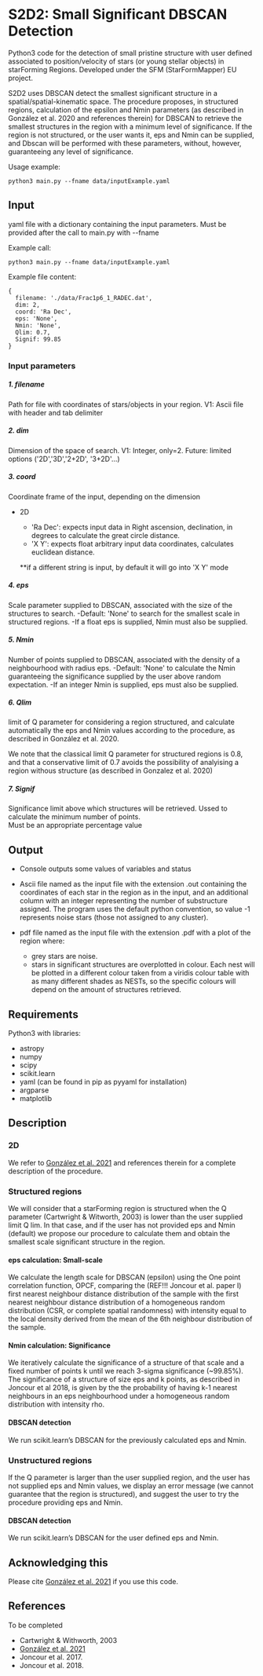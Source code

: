 # S2D2: Small Significant DBSCAN Detection

Python3 code for the detection of small pristine structure with user defined associated to position/velocity of stars (or young stellar objects) in starForming Regions. Developed under the SFM (StarFormMapper) EU project.

S2D2 uses DBSCAN detect the smallest significant structure in a spatial/spatial-kinematic space. The procedure proposes, in structured regions, calculation of the epsilon and Nmin parameters (as described in González et al. 2020 and references therein) for DBSCAN to retrieve the smallest structures in the region with a minimum level of significance. If the region is not structured, or the user wants it, eps and Nmin can be supplied, and Dbscan will be performed with these parameters, without, however, guaranteeing any level of significance.

Usage example:
```
python3 main.py --fname data/inputExample.yaml 
```

## Input

yaml file with a dictionary containing the input parameters. Must be provided after the call to main.py with --fname

Example call:
```
python3 main.py --fname data/inputExample.yaml 
```

Example file content:
```
{
  filename: './data/Frac1p6_1_RADEC.dat',
  dim: 2,
  coord: 'Ra Dec',
  eps: 'None',
  Nmin: 'None',
  Qlim: 0.7,
  Signif: 99.85
}
```

### Input parameters

##### 1. filename
Path for file with coordinates of stars/objects in your region.
V1: Ascii file with header and tab delimiter

##### 2. dim
Dimension of the space of search.
V1: Integer, only=2.
Future: limited options ('2D','3D','2+2D', '3+2D'...)

##### 3. coord
Coordinate frame of the input, depending on the dimension
- 2D
  - 'Ra Dec': expects input data in Right ascension, declination, in degrees to calculate the great circle distance.
  - 'X Y': expects float arbitrary input data coordinates, calculates euclidean distance.

  **if a different string is input, by default it will go into 'X Y' mode 

##### 4. eps
Scale parameter supplied to DBSCAN, associated with the size of the structures to search.
-Default: 'None' to search for the smallest scale in structured regions.
-If a float eps is supplied, Nmin must also be supplied.

##### 5. Nmin
Number of points supplied to DBSCAN, associated with the density of a neighbourhood with radius eps.
-Default: 'None' to calculate the Nmin guaranteeing the significance supplied by the user above random expectation.
-If an integer Nmin is supplied, eps must also be supplied.

##### 6. Qlim
limit of Q parameter for considering a region structured, and calculate automatically the eps and Nmin values according to the procedure, as described in González et al. 2020.

We note that the classical limit Q parameter for structured regions is 0.8, and that a conservative limit of 0.7 avoids the possibility of analyising a region withous structure (as described in Gonzalez et al. 2020)

##### 7. Signif
Significance limit above which structures will be retrieved. Ussed to calculate the minimum number of points.  
Must be an appropriate percentage value

## Output
- Console outputs some values of variables and status 

- Ascii file named as the input file with the extension .out containing the coordinates of each star in the region as in the input, and an additional column with an integer representing the number of substructure assigned. The program uses the default python convention, so value -1 represents noise stars (those not assigned to any cluster).

- pdf file named as the input file with the extension .pdf with a plot of the region where:
  - grey stars are noise.
  - stars in significant structures are overplotted in colour. Each nest will be plotted in a different colour taken from a viridis colour table with as many different shades as NESTs, so the specific colours will depend on the amount of structures retrieved. 
## Requirements
Python3 with libraries:
-	astropy
-	numpy
-	scipy
-	scikit.learn
-	yaml  (can be found in pip as pyyaml for installation)
- argparse
- matplotlib
## Description

### 2D
We refer to [González et al. 2021](https://www.aanda.org/component/article?access=doi&doi=10.1051/0004-6361/202038123) and references therein for a complete description of the procedure.


### Structured regions
We will consider that a starForming region is structured when the Q parameter (Cartwright & Witworth, 2003) is lower than the user supplied limit Q lim. In that case, and if the user has not provided eps and Nmin (default) we propose our procedure to calculate them and obtain the smallest scale significant structure in the region.

#### eps calculation: Small-scale
We calculate the length scale for DBSCAN (epsilon) using the One point correlation function, OPCF, comparing the (REF!!! Joncour et al. paper I) first nearest neighbour distance distribution of the sample with the first nearest neighbour distance distribution of a homogeneous random distribution (CSR, or complete spatial randomness) with intensity equal to the local density derived from the mean of the 6th neighbour distribution of the sample.

#### Nmin calculation: Significance
We iteratively calculate the significance of a structure of that scale and a fixed number of points k until we reach 3-sigma significance (~99.85%). The significance of a structure of size eps and k points, as described in Joncour et al 2018, is given by the the probability of having k-1 nearest neighbours in an eps neighbourhood under a homogeneous random distribution with intensity rho.

#### DBSCAN detection

We run scikit.learn’s DBSCAN for the previously calculated eps and Nmin. 


### Unstructured regions

If the Q parameter is larger than the user supplied region, and the user has not supplied eps and Nmin values, we display an error message (we cannot guarantee that the region is structured), and suggest the user to try the procedure providing eps and Nmin.

#### DBSCAN detection
We run scikit.learn’s DBSCAN for the user defined eps and Nmin.

## Acknowledging this
Please cite [González et al. 2021](https://www.aanda.org/component/article?access=doi&doi=10.1051/0004-6361/202038123) if you use this code. 
## References
To be completed
- Cartwright & Withworth, 2003
- [González et al. 2021](https://www.aanda.org/component/article?access=doi&doi=10.1051/0004-6361/202038123)
- Joncour et al. 2017.
- Joncour et al. 2018.



